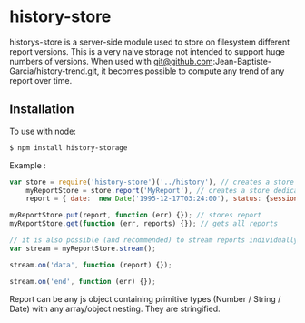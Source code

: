 history-store
=============
historys-store is a server-side module used to store on filesystem different report versions.
This is a very naive storage not intended to support huge numbers of versions.
When used with git@github.com:Jean-Baptiste-Garcia/history-trend.git, it becomes possible to compute any trend of any report over time.


Installation
------------

To use with node:

```bash
$ npm install history-storage
```

Example :
```javascript
var store = require('history-store')('../history'), // creates a store on ../history folder
    myReportStore = store.report('MyReport'), // creates a store dedicated to MyReport
    report = { date:  new Date('1995-12-17T03:24:00'), status: {sessionCount: 100, schemasCount: 10}};

myReportStore.put(report, function (err) {}); // stores report
myReportStore.get(function (err, reports) {}); // gets all reports

// it is also possible (and recommended) to stream reports individually
var stream = myReportStore.stream();

stream.on('data', function (report) {});

stream.on('end', function (err) {});

```
Report can be any js object containing primitive types (Number / String / Date) with any array/object nesting. They are stringified.